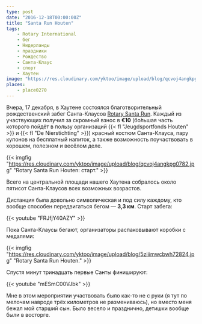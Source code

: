```yaml
---
type: post
date: "2016-12-18T00:00:00Z"
title: "Santa Run Houten"
tags:
    - Rotary International
    - бег
    - Нидерланды
    - праздники
    - Рождество
    - Санта-Клаус
    - спорт
    - Хаутен
image: "https://res.cloudinary.com/yktoo/image/upload/blog/qcvoj4angkpg0782.jpg"
places:
    - place0270
---
```


Вчера, 17 декабря, в Хаутене состоялся благотворительный рождественский забег Санта-Клаусов [Rotary Santa Run](http://houten.rotarysantarun.nl/). Каждый из участвующих получил за скромный взнос в **€10** (бо́льшая часть которого пойдёт в пользу организаций {{< fl "Jeugdsportfonds Houten" >}} и {{< fl "De Nierstichting" >}}) красный костюм Санта-Клауса, пару купонов на бесплатный напиток, а также возможность поучаствовать в хорошем, полезном и весёлом деле.

{{< imgfig "https://res.cloudinary.com/yktoo/image/upload/blog/qcvoj4angkpg0782.jpg" "Rotary Santa Run Houten: старт." >}}

Всего на центральной площади нашего Хаутена собралось около пятисот Санта-Клаусов всех возможных возрастов.

<!--more-->

Дистанция была довольно символическая и под силу каждому, кто вообще способен передвигаться бегом — **3,3 км**. Старт забега:

{{< youtube "FRJfjY40AZY" >}}

Пока Санта-Клаусы бегают, организаторы распаковывают коробки с медалями:

{{< imgfig "https://res.cloudinary.com/yktoo/image/upload/blog/5ziiimwcbwh72824.jpg" "Rotary Santa Run Houten." >}}

Спустя минут тринадцать первые Санты финишируют:

{{< youtube "mESmC00VJbk" >}}

Мне в этом мероприятии участвовать было как-то не с руки (я тут по мелочам навроде трёх километров не размениваюсь), но вместо меня бежал мой старший сын. Было весело и празднично, детишки вообще были в восторге.
